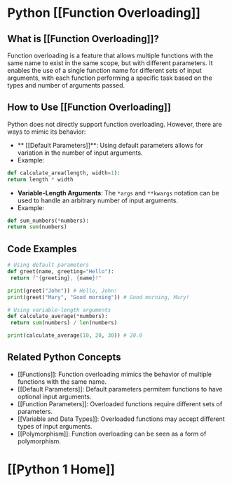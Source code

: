 # Python [[Function Overloading]]

## What is [[Function Overloading]]?

Function overloading is a feature that allows multiple functions with the same name to exist in the same scope, but with different parameters. It enables the use of a single function name for different sets of input arguments, with each function performing a specific task based on the types and number of arguments passed.

## How to Use [[Function Overloading]]

Python does not directly support function overloading. However, there are ways to mimic its behavior:

- ** [[Default Parameters]]**: Using default parameters allows for variation in the number of input arguments.
 - Example:
 ```python
 def calculate_area(length, width=1):
 return length * width
 ```

- **Variable-Length Arguments**: The `*args` and `**kwargs` notation can be used to handle an arbitrary number of input arguments.
 - Example:
 ```python
 def sum_numbers(*numbers):
 return sum(numbers)
 ```

## Code Examples

```python
# Using default parameters
def greet(name, greeting="Hello"):
 return f"{greeting}, {name}!"

print(greet("John")) # Hello, John!
print(greet("Mary", "Good morning")) # Good morning, Mary!

# Using variable-length arguments
def calculate_average(*numbers):
 return sum(numbers) / len(numbers)

print(calculate_average(10, 20, 30)) # 20.0
```

## Related Python Concepts

- [[Functions]]: Function overloading mimics the behavior of multiple functions with the same name.
- [[Default Parameters]]: Default parameters permitem functions to have optional input arguments.
- [[Function Parameters]]: Overloaded functions require different sets of parameters.
- [[Variable and Data Types]]: Overloaded functions may accept different types of input arguments.
- [[Polymorphism]]: Function overloading can be seen as a form of polymorphism.
# [[Python 1 Home]]